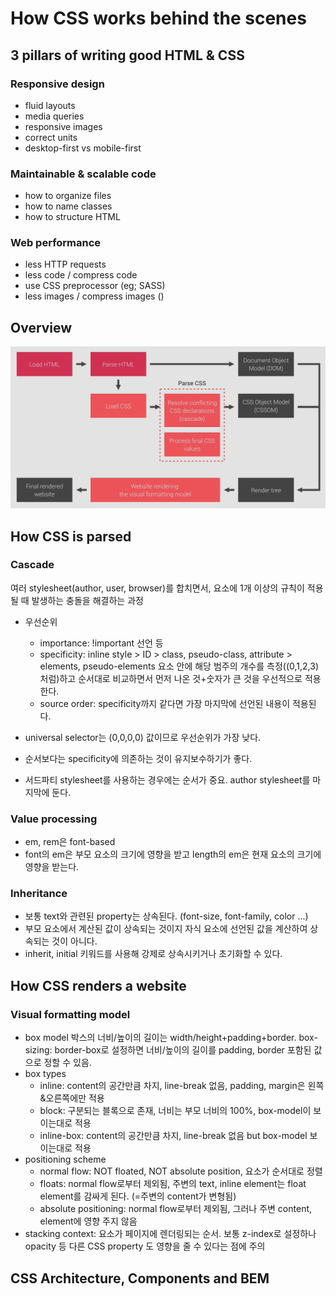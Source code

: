 # How CSS works behind the scenes
## 3 pillars of writing good HTML & CSS
### Responsive design
- fluid layouts
- media queries
- responsive images
- correct units
- desktop-first vs mobile-first

### Maintainable & scalable code
- how to organize files
- how to name classes
- how to structure HTML

### Web performance
- less HTTP requests
- less code / compress code
- use CSS preprocessor (eg; SASS)
- less images / compress images ()

## Overview
![overview](./overview.png)

## How CSS is parsed
### Cascade
여러 stylesheet(author, user, browser)를 합치면서, 요소에 1개 이상의 규칙이 적용될 때 발생하는 충돌을 해결하는 과정
- 우선순위
  - importance: !important 선언 등
  - specificity: inline style > ID > class, pseudo-class, attribute > elements, pseudo-elements
  요소 안에 해당 범주의 개수를 측정((0,1,2,3) 처럼)하고 순서대로 비교하면서 먼저 나온 것+숫자가 큰 것을 우선적으로 적용한다.
  - source order: specificity까지 같다면 가장 마지막에 선언된 내용이 적용된다.

- universal selector는 (0,0,0,0) 값이므로 우선순위가 가장 낮다.
- 순서보다는 specificity에 의존하는 것이 유지보수하기가 좋다.
- 서드파티 stylesheet를 사용하는 경우에는 순서가 중요. author stylesheet를 마지막에 둔다.

### Value processing
- em, rem은 font-based
- font의 em은 부모 요소의 크기에 영향을 받고 length의 em은 현재 요소의 크기에 영향을 받는다.

### Inheritance
- 보통 text와 관련된 property는 상속된다. (font-size, font-family, color ...)
- 부모 요소에서 계산된 값이 상속되는 것이지 자식 요소에 선언된 값을 계산하여 상속되는 것이 아니다.
- inherit, initial 키워드를 사용해 강제로 상속시키거나 초기화할 수 있다.

## How CSS renders a website
### Visual formatting model
- box model
박스의 너비/높이의 길이는 width/height+padding+border. box-sizing: border-box로 설정하면 너비/높이의 길이를 padding, border 포함된 값으로 정할 수 있음. 
- box types
  - inline: content의 공간만큼 차지, line-break 없음, padding, margin은 왼쪽&오른쪽에만 적용
  - block: 구분되는 블록으로 존재, 너비는 부모 너비의 100%, box-model이 보이는대로 적용
  - inline-box: content의 공간만큼 차지, line-break 없음 but box-model 보이는대로 적용
- positioning scheme
  - normal flow: NOT floated, NOT absolute position, 요소가 순서대로 정렬
  - floats: normal flow로부터 제외됨, 주변의 text, inline element는 float element를 감싸게 된다. (=주변의 content가 변형됨)
  - absolute positioning: normal flow로부터 제외됨, 그러나 주변 content, element에 영향 주지 않음
- stacking context: 요소가 페이지에 렌더링되는 순서. 보통 z-index로 설정하나 opacity 등 다른 CSS property 도 영향을 줄 수 있다는 점에 주의

## CSS Architecture, Components and BEM

